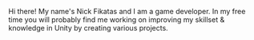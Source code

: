 Hi there! My name's Nick Fikatas and I am a game developer.
In my free time you will probably find me working on improving my skillset & knowledge in Unity by creating various projects.
